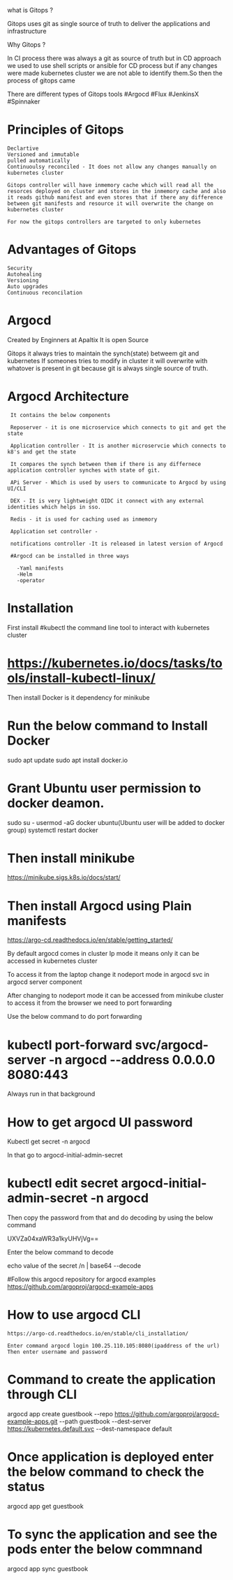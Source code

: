  what is Gitops ?
 
 Gitops uses git as single source of truth to deliver the applications and infrastructure

 Why Gitops ?

 In CI process there was always a git as source of truth but in CD approach we used to use shell scripts or ansible for CD process but if any changes were made kubernetes cluster we are not able to identify them.So then the process of gitops came

 There are different types of Gitops  tools
  #Argocd
  #Flux
  #JenkinsX
  #Spinnaker

  # Principles of Gitops
    Declartive
    Versioned and immutable
    pulled automatically
    Continuoulsy reconciled - It does not allow any changes manually on kubernetes cluster

    Gitops controller will have inmemory cache which will read all the resorces deployed on cluster and stores in the inmemory cache and also it reads github manifest and even stores that if there any difference between git manifests and resource it will overwrite the change on kubernetes cluster

    For now the gitops controllers are targeted to only kubernetes

 # Advantages of Gitops
    Security
    Autohealing
    Versioning
    Auto upgrades
    Continuous reconcilation


# Argocd
  
  Created by Enginners at Apaltix
  It is open Source

  Gitops it always tries to maintain the synch(state) betweem git and kubernetes
  If someones tries to modify in cluster it will overwrite with whatover is present in git because git is always single source of truth.

  # Argocd Architecture
     It contains the below components

     Reposerver - it is one microservice which connects to git and get the state

     Application controller - It is another microservcie which connects to k8's and get the state

     It compares the synch between them if there is any differnece application controller synches with state of git.

     APi Server - Which is used by users to communicate to Argocd by using UI/CLI

     DEX - It is very lightweight OIDC it connect with any external identities which helps in sso.

     Redis - it is used for caching used as inmemory

     Application set controller -

     notifications controller -It is released in latest version of Argocd 

     #Argocd can be installed in three ways

       -Yaml manifests
       -Helm
       -operator


# Installation

First install #kubectl the command line tool to interact with kubernetes cluster
 # https://kubernetes.io/docs/tasks/tools/install-kubectl-linux/

Then install Docker is it dependency for minikube
# Run the below command to Install Docker

sudo apt update
sudo apt install docker.io
# Grant Ubuntu user permission to docker deamon.
sudo su - 
usermod -aG docker ubuntu(Ubuntu user will be added to docker group)
systemctl restart docker

# Then install minikube 
https://minikube.sigs.k8s.io/docs/start/

# Then install Argocd using Plain manifests
 https://argo-cd.readthedocs.io/en/stable/getting_started/

By default argocd comes in cluster Ip mode it means only it can be accessed in kubernetes cluster 

To access it from the laptop change it nodeport mode in argocd svc in argocd server component

After changing to nodeport mode it can be accessed from minikube cluster to access it from the browser we need to port forwarding 

Use the below command to do port forwarding  

# kubectl port-forward svc/argocd-server -n argocd --address 0.0.0.0 8080:443
Always run in that background

# How to get argocd UI password
 Kubectl get secret -n argocd

In  that go to argocd-initial-admin-secret
 # kubectl edit secret argocd-initial-admin-secret -n argocd
 Then copy the password from that and do decoding by using the below command

 UXVZa04xaWR3a1kyUHVjVg==

 Enter the below command to decode 

echo value of the secret /n | base64 --decode

#Follow this argocd repository for argocd examples
https://github.com/argoproj/argocd-example-apps

# How to use argocd CLI
    https://argo-cd.readthedocs.io/en/stable/cli_installation/

    Enter command argocd login 100.25.110.105:8080(ipaddress of the url)
    Then enter username and password
     

# Command to create the application through CLI 
 argocd app create guestbook --repo https://github.com/argoproj/argocd-example-apps.git --path guestbook --dest-server https://kubernetes.default.svc --dest-namespace default

# Once application is deployed enter the below command to check the status
  argocd app get guestbook
 
# To sync the application and see the pods enter the below commnand
 argocd app sync guestbook
    
     
  









